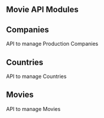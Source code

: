 ## Movie API Modules

## Companies

API to manage Production Companies

## Countries

API to manage Countries

## Movies

API to manage Movies
